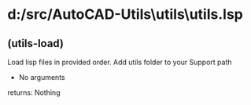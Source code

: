 # d:/src/AutoCAD-Utils\utils\utils.lsp
## (utils-load)
Load lisp files in provided order. Add utils folder to your Support path
* No arguments
returns: Nothing
